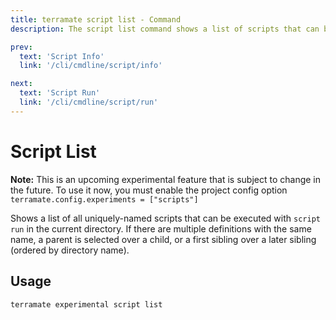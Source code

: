 ```yaml
---
title: terramate script list - Command
description: The script list command shows a list of scripts that can be run in the current directory

prev:
  text: 'Script Info'
  link: '/cli/cmdline/script/info'

next:
  text: 'Script Run'
  link: '/cli/cmdline/script/run'
---
```


# Script List

**Note:** This is an upcoming experimental feature that is subject to change in the future. To use it now, you must enable the project config option `terramate.config.experiments = ["scripts"]`

Shows a list of all uniquely-named scripts that can be executed with `script run` in the current directory. If there are multiple definitions with the same name, a parent is selected over a child, or a first sibling over a later sibling (ordered by directory name).

## Usage

`terramate experimental script list`
